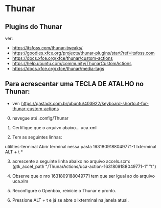 # Thunar

## Plugins do Thunar

ver:
- https://itsfoss.com/thunar-tweaks/
- https://goodies.xfce.org/projects/thunar-plugins/start?ref=itsfoss.com
- https://docs.xfce.org/xfce/thunar/custom-actions
- https://help.ubuntu.com/community/ThunarCustomActions
- https://docs.xfce.org/xfce/thunar/media-tags





## Para acrescentar uma TECLA DE ATALHO no Thunar:

- ver: https://qastack.com.br/ubuntu/403922/keyboard-shortcut-for-thunar-custom-actions

0. navegue até .config/Thunar


1. Certifique que o arquivo abaixo...
uca.xml

2. Tem as seguintes linhas:
<?xml version="1.0" encoding="UTF-8"?>
<actions>
<action>
	<icon>utilities-terminal</icon>
	<name>Abrir terminal nessa pasta</name>
	<unique-id>1631809188049771-1</unique-id>
	<command>lxterminal</command>
	<description>ALT + t</description>
	<patterns>*</patterns>
	<startup-notify/>
	<directories/>
</action>
</actions>


3. acrescente a seguinte linha abaixo no arquivo accels.scm:
(gtk_accel_path "<Actions>/ThunarActions/uca-action-1631809188049771-1" "<Alt>t")

4. Observe que o nro 1631809188049771 tem que ser igual ao do arquivo uca.xlm

5. Reconfigure o Openbox, reinicie o Thunar e pronto.

6. Pressione ALT + t e já se abre o lxterminal na janela atual.


